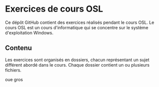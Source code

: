 # Exercices de cours OSL

Ce dépôt GitHub contient des exercices réalisés pendant le cours OSL. Le cours OSL est un cours d'informatique qui se concentre sur le système d'exploitation Windows.

## Contenu
Les exercices sont organisés en dossiers, chacun représentant un sujet différent abordé dans le cours. Chaque dossier contient un ou plusieurs fichiers.

oue gros
